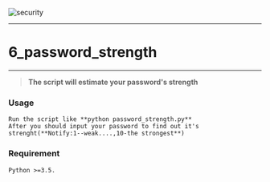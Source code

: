 ![security](https://cloud.githubusercontent.com/assets/22424468/21547035/b52382e0-ce0d-11e6-87fd-7172ee3d4fe6.gif)

___
# 6_password_strength
___


> **The script will estimate your password's strength**

### Usage

    Run the script like **python password_strength.py**
    After you should input your password to find out it's strenght(**Notify:1--weak....,10-the strongest**)


### Requirement
    
    Python >=3.5.

